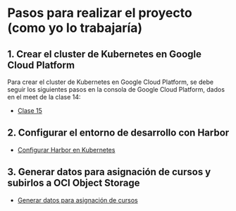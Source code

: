 # Pasos para realizar el proyecto (como yo lo trabajaría)

## 1. Crear el cluster de Kubernetes en Google Cloud Platform



Para crear el cluster de Kubernetes en Google Cloud Platform, se debe seguir los siguientes pasos en la consola de Google Cloud Platform, dados en el meet de la clase 14:

- [Clase 15](https://drive.google.com/file/d/11S-cSST-wfk-iA9oqoxyZlWEH2TQyLL9/view?usp=drivesdk)

## 2. Configurar el entorno de desarrollo con Harbor

- [Configurar Harbor en Kubernetes](harbor/readme.md)

## 3. Generar datos para asignación de cursos y subirlos a OCI Object Storage

- [Generar datos para asignación de cursos](locust/Readme.md)